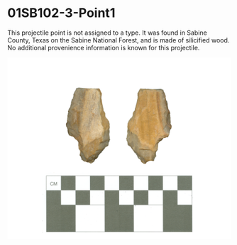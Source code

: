 # 01SB102-3-Point1

This projectile point is not assigned to a type. It was found in Sabine County, Texas on the Sabine National Forest, and is made of silicified wood. No additional provenience information is known for this projectile.

![](../../img/01SB102-3-Point1.png)
